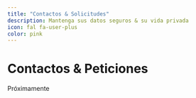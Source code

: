 ```yaml
---
title: "Contactos & Solicitudes"
description: Mantenga sus datos seguros & su vida privada
icon: fal fa-user-plus
color: pink
---
```


# Contactos & Peticiones

<span class="tag yellow">Próximamente</span>